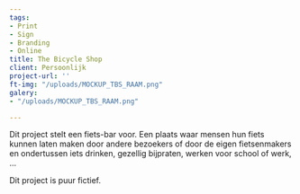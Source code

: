 ```yaml
---
tags:
- Print
- Sign
- Branding
- Online
title: The Bicycle Shop
client: Persoonlijk
project-url: ''
ft-img: "/uploads/MOCKUP_TBS_RAAM.png"
galery:
- "/uploads/MOCKUP_TBS_RAAM.png"

---
```

Dit project stelt een fiets-bar voor. Een plaats waar mensen hun fiets kunnen laten maken door andere bezoekers of door de eigen fietsenmakers en ondertussen iets drinken, gezellig bijpraten, werken voor school of werk, ...

Dit project is puur fictief.